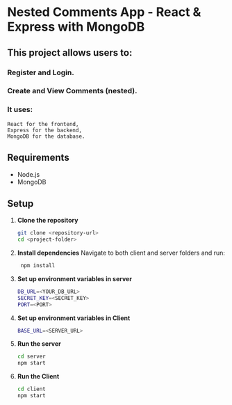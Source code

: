 # Nested Comments App - React & Express with MongoDB

## This project allows users to:
### Register and Login.
### Create and View Comments (nested).

### It uses:
    React for the frontend,
    Express for the backend,
    MongoDB for the database.

## Requirements

- Node.js
- MongoDB

## Setup

1. **Clone the repository**  
   ```bash
   git clone <repository-url>
   cd <project-folder>

2. **Install dependencies**
    Navigate to both client and server folders and run:
   ```bash
    npm install
3. **Set up environment variables in server**

    ```bash
    DB_URL=<YOUR_DB_URL>
    SECRET_KEY=<SECRET_KEY>
    PORT=<PORT>

4. **Set up environment variables in Client**
    ```bash
    BASE_URL=<SERVER_URL>

5. **Run the server**

    ```bash
    cd server
    npm start 

5. **Run the Client**
    ```bash
    cd client
    npm start